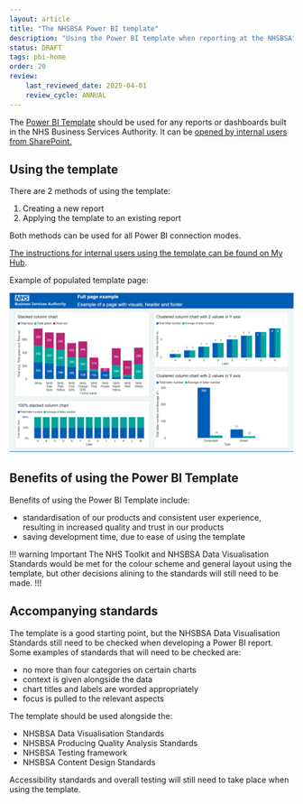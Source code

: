 ```yaml
---
layout: article
title: "The NHSBSA Power BI template"
description: "Using the Power BI template when reporting at the NHSBSA"
status: DRAFT
tags: pbi-home
order: 20
review:
    last_reviewed_date: 2025-04-01
    review_cycle: ANNUAL
---
```

The [Power BI Template][template] should be used for any reports or dashboards built in the NHS Business Services Authority. It can be [opened by internal users from SharePoint.][template]  
  
## Using the template  
  
There are 2 methods of using the template:  
  
1. Creating a new report
2. Applying the template to an existing report  
  
Both methods can be used for all Power BI connection modes.  
  
[The instructions for internal users using the template can be found on My Hub][instructions].  
  
Example of populated template page:  
  
![Example Power BI report page following the NHSBSA Power BI template](template-page.png)
  
## Benefits of using the Power BI Template  
  
Benefits of using the Power BI Template include:  
  
- standardisation of our products and consistent user experience, resulting in increased quality and trust in our products
- saving development time, due to ease of using the template  
  
!!! warning Important
The NHS Toolkit and NHSBSA Data Visualisation Standards would be met for the colour scheme and general layout using the template, but other decisions alining to the standards will still need to be made.
!!!  
  
## Accompanying standards  
  
The template is a good starting point, but the NHSBSA Data Visualisation Standards still need to be checked when developing a Power BI report.  
Some examples of standards that will need to be checked are:    
  
- no more than four categories on certain charts
- context is given alongside the data
- chart titles and labels are worded appropriately
- focus is pulled to the relevant aspects  
  
The template should be used alongside the:  
  
- NHSBSA Data Visualisation Standards
- NHSBSA Producing Quality Analysis Standards
- NHSBSA Testing framework
- NHSBSA Content Design Standards  
  
Accessibility standards and overall testing will still need to take place when using the template.

[template]: https://nhsbsauk.sharepoint.com/:f:/r/sites/DataandAnalyticsCommunities/Shared%20Documents/Power%20BI/Power%20BI%20Template?csf=1&web=1&e=XsRGNf
[instructions]: https://nhsbsauk.sharepoint.com/sites/DataandAnalyticsCommunities/SitePages/Power-BI-Template---Technical-instructions.aspx